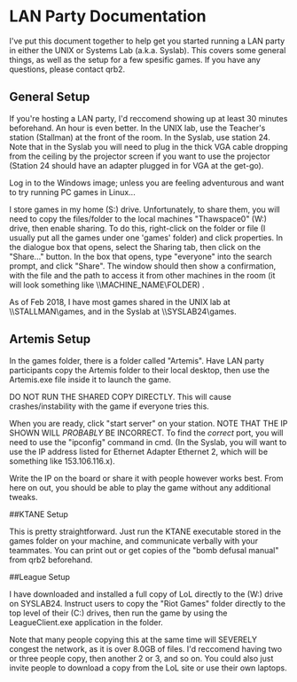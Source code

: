 # LAN Party Documentation

I've put this document together to help get you started running a LAN party in either the UNIX or Systems Lab (a.k.a. Syslab).
This covers some general things, as well as the setup for a few spesific games. If you have any questions, please contact qrb2.

## General Setup
If you're hosting a LAN party, I'd reccomend showing up at least 30 minutes beforehand. An hour is even better. In the UNIX lab, use the Teacher's station (Stallman) at the front of the room. In the Syslab, use station 24. Note that in the Syslab you will need to plug in the thick VGA cable dropping from the ceiling by the projector screen if you want to use the projector (Station 24 should have an adapter plugged in for VGA at the get-go).

Log in to the Windows image; unless you are feeling adventurous and want to try running PC games in Linux...

I store games in my home (S:) drive. Unfortunately, to share them, you will need to copy the files/folder to the local machines "Thawspace0" (W:) drive, then enable sharing. To do this, right-click on the folder or file (I usually put all the games under one 'games' folder) and click properties. In the dialogue box that opens, select the Sharing tab, then click on the "Share..." button. In the box that opens, type "everyone" into the search prompt, and click "Share". The window should then show a confirmation, with the file and the path to access it from other machines in the room (it will look something like \\\\MACHINE_NAME\\FOLDER) .

As of Feb 2018, I have most games shared in the UNIX lab at \\\\STALLMAN\\games, and in the Syslab at \\\\SYSLAB24\games.

## Artemis Setup
In the games folder, there is a folder called "Artemis". Have LAN party participants copy the Artemis folder to their local desktop, then use the Artemis.exe file inside it to launch the game.

DO NOT RUN THE SHARED COPY DIRECTLY. This will cause crashes/instability with the game if everyone tries this.

When you are ready, click "start server" on your station. NOTE THAT THE IP SHOWN WILL *PROBABLY* BE INCORRECT. To find the *correct* port, you will need to use the "ipconfig" command in cmd. (In the Syslab, you will want to use the IP address listed for Ethernet Adapter Ethernet 2, which will be something like 153.106.116.x).

Write the IP on the board or share it with people however works best. From here on out, you should be able to play the game without any additional tweaks.

##KTANE Setup

This is pretty straightforward. Just run the KTANE executable stored in the games folder on your machine, and communicate verbally with your teammates. You can print out or get copies of the "bomb defusal manual" from qrb2 beforehand.

##League Setup

I have downloaded and installed a full copy of LoL directly to the (W:) drive on SYSLAB24. Instruct users to copy the "Riot Games" folder directly to the top level of their (C:) drives, then run the game by using the LeagueClient.exe application in the folder.

Note that many people copying this at the same time will SEVERELY congest the network, as it is over 8.0GB of files. I'd reccomend having two or three people copy, then another 2 or 3, and so on. You could also just invite people to download a copy from the LoL site or use their own laptops.


